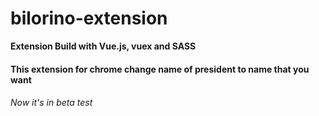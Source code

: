 # bilorino-extension


**Extension Build with Vue.js, vuex and SASS**

<h4>This extension for chrome change name of president to name that you want</h4>

<h6>Now it's in beta test</h6>

